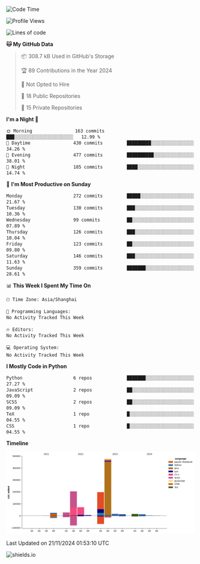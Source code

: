 <!--START_SECTION:waka-->
![Code Time](http://img.shields.io/badge/Code%20Time-427%20hrs%2041%20mins-blue)

![Profile Views](http://img.shields.io/badge/Profile%20Views-0-blue)

![Lines of code](https://img.shields.io/badge/From%20Hello%20World%20I%27ve%20Written-1.1%20million%20lines%20of%20code-blue)

**🐱 My GitHub Data** 

> 📦 308.7 kB Used in GitHub's Storage 
 > 
> 🏆 89 Contributions in the Year 2024
 > 
> 🚫 Not Opted to Hire
 > 
> 📜 18 Public Repositories 
 > 
> 🔑 15 Private Repositories 
 > 
**I'm a Night 🦉** 

```text
🌞 Morning                163 commits         ███░░░░░░░░░░░░░░░░░░░░░░   12.99 % 
🌆 Daytime                430 commits         █████████░░░░░░░░░░░░░░░░   34.26 % 
🌃 Evening                477 commits         ██████████░░░░░░░░░░░░░░░   38.01 % 
🌙 Night                  185 commits         ████░░░░░░░░░░░░░░░░░░░░░   14.74 % 
```
📅 **I'm Most Productive on Sunday** 

```text
Monday                   272 commits         █████░░░░░░░░░░░░░░░░░░░░   21.67 % 
Tuesday                  130 commits         ███░░░░░░░░░░░░░░░░░░░░░░   10.36 % 
Wednesday                99 commits          ██░░░░░░░░░░░░░░░░░░░░░░░   07.89 % 
Thursday                 126 commits         ███░░░░░░░░░░░░░░░░░░░░░░   10.04 % 
Friday                   123 commits         ██░░░░░░░░░░░░░░░░░░░░░░░   09.80 % 
Saturday                 146 commits         ███░░░░░░░░░░░░░░░░░░░░░░   11.63 % 
Sunday                   359 commits         ███████░░░░░░░░░░░░░░░░░░   28.61 % 
```


📊 **This Week I Spent My Time On** 

```text
🕑︎ Time Zone: Asia/Shanghai

💬 Programming Languages: 
No Activity Tracked This Week

🔥 Editors: 
No Activity Tracked This Week

💻 Operating System: 
No Activity Tracked This Week
```

**I Mostly Code in Python** 

```text
Python                   6 repos             ███████░░░░░░░░░░░░░░░░░░   27.27 % 
JavaScript               2 repos             ██░░░░░░░░░░░░░░░░░░░░░░░   09.09 % 
SCSS                     2 repos             ██░░░░░░░░░░░░░░░░░░░░░░░   09.09 % 
TeX                      1 repo              █░░░░░░░░░░░░░░░░░░░░░░░░   04.55 % 
CSS                      1 repo              █░░░░░░░░░░░░░░░░░░░░░░░░   04.55 % 
```



**Timeline**

![Lines of Code chart](https://raw.githubusercontent.com/kopp4/kopp4/main/assets/bar_graph.png)


 Last Updated on 21/11/2024 01:53:10 UTC
<!--END_SECTION:waka-->
![shields.io](https://img.shields.io/github/commit-activity/w/kopp4/kopp4?color=g&label=abusing%20bot&style=flat-square)
